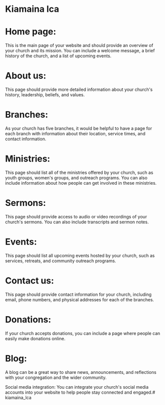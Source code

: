 # Kiamaina lca


# Home page: 
This is the main page of your website and should provide an overview of your church and its mission. You can include a welcome message, a brief history of the church, and a list of upcoming events.

# About us: 
This page should provide more detailed information about your church's history, leadership, beliefs, and values.

# Branches: 
As your church has five branches, it would be helpful to have a page for each branch with information about their location, service times, and contact information.

# Ministries: 
This page should list all of the ministries offered by your church, such as youth groups, women's groups, and outreach programs. You can also include information about how people can get involved in these ministries.

# Sermons: 
This page should provide access to audio or video recordings of your church's sermons. You can also include transcripts and sermon notes.

# Events:
This page should list all upcoming events hosted by your church, such as services, retreats, and community outreach programs.

# Contact us:
This page should provide contact information for your church, including email, phone numbers, and physical addresses for each of the branches.

# Donations: 
If your church accepts donations, you can include a page where people can easily make donations online.

# Blog:
A blog can be a great way to share news, announcements, and reflections with your congregation and the wider community.

Social media integration: You can integrate your church's social media accounts into your website to help people stay connected and engaged.#   k i a m a i n a _ l c a  
 